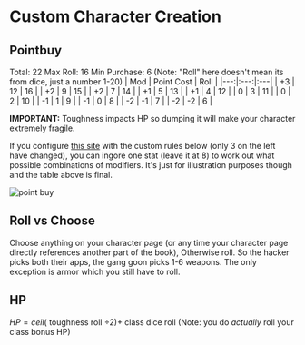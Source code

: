 # Custom Character Creation
## Pointbuy
Total: 22
Max Roll: 16
Min Purchase: 6
(Note: "Roll" here doesn't mean its from dice, just a number 1-20)
| Mod | Point Cost | Roll | 
|---:|:---:|:---|
| +3 | 12 | 16 |
| +2 | 9 | 15 |
| +2 | 7 | 14 |
| +1 | 5 | 13 | 
| +1 | 4 | 12 |
| 0 | 3 | 11 |
| 0 | 2 | 10 |
| -1 | 1 | 9 |
| -1 | 0 | 8 |
| -2 | -1 | 7 |
| -2 | -2 | 6 |

**IMPORTANT:** Toughness impacts HP so dumping it will make your character extremely fragile.

If you configure [this site](https://chicken-dinner.com/5e/5e-point-buy.html) with the custom rules below (only 3 on the left have changed), you can ingore one stat (leave it at 8) to work out what possible combinations of modifiers. It's just for illustration purposes though and the table above is final.

![point buy](https://i.imgur.com/Bd2bDXT.png)

## Roll vs Choose
Choose anything on your character page (or any time your character page directly references another part of the book), Otherwise roll. So the hacker picks both their apps, the gang goon picks 1-6 weapons. The only exception is armor which you still have to roll.

## HP
 $HP = ceil($ toughness roll $\div 2)  +$ class dice roll
(Note: you do *actually* roll your class bonus HP)


<!--stackedit_data:
eyJoaXN0b3J5IjpbMjA2MzUyNzI3NSw5OTM3NTA1MTddfQ==
-->